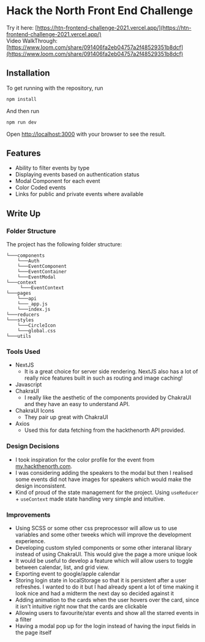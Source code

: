 # Hack the North Front End Challenge
Try it here: [https://htn-frontend-challenge-2021.vercel.app/](https://htn-frontend-challenge-2021.vercel.app/)  
Video WalkThrough: [https://www.loom.com/share/091406fa2eb04757a2f48529351b8dcf](https://www.loom.com/share/091406fa2eb04757a2f48529351b8dcf)
## Installation
To get running with the repository, run
```bash
npm install
```

And then run

```bash
npm run dev
```
Open [http://localhost:3000](http://localhost:3000) with your browser to see the result.

## Features

- Ability to filter events by type
- Displaying events based on authentication status
- Modal Component for each event
- Color Coded events
- Links for public and private events where available

## Write Up
### Folder Structure
The project has the following folder structure:
```
└───components
    └───Auth
    └───EventComponent
    └───EventContainer
    └───EventModal
└───context
     └───EventContext
└───pages
    └───api
    └───_app.js
    └───index.js
└───reducers
└───styles
    └───CircleIcon
    └───global.css
└───utils
```

### Tools Used
- NextJS
  - It is a great choice for server side rendering. NextJS also has a lot of really nice features built in such as routing and image caching!
- Javascript
- ChakraUI
  - I really like the aesthetic of the components provided by ChakraUI and they have an easy to understand API.
- ChakraUI Icons
  - They pair up great with ChakraUI
- Axios 
  - Used this for data fetching from the hackthenorth API provided.

### Design Decisions
- I took inspiration for the color profile for the event from [my.hackthenorth.com](https://my.hackthenorth.com/schedule). 
- I was considering adding the speakers to the modal but then I realised some events did not have images for speakers which would make the design inconsistent. 
- Kind of proud of the state management for the project. Using `useReducer` + `useContext` made state handling very simple and intuitive. 


### Improvements
- Using SCSS or some other css preprocessor will allow us to use variables and some other tweeks which will improve the development experience.  
- Developing custom styled components or some other interanal library instead of using ChakraUI. This would give the page a more unique look
- It would be useful to develop a feature which will allow users to toggle between calendar, list, and grid view. 
- Exporting event to google/apple calendar
- Storing login state in localStorage so that it is persistent after a user refreshes. I wanted to do it but I had already spent a lot of time making it look nice and had a midterm the next day so decided against it 
- Adding animation to the cards when the user hovers over the card, since it isn't intuitive right now that the cards are clickable
- Allowing users to favourite/star events and show all the starred events in a filter
- Having a modal pop up for the login instead of having the input fields in the page itself
